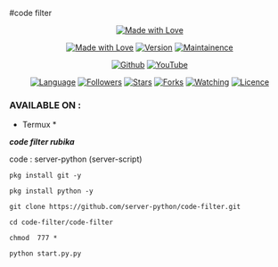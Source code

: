 #code filter
<p align="center">
<a href="https://h4ck3r0.github.io/"><img title="Made with Love" src="https://img.shields.io/badge/MADE%20With-Love-SCRIPT?colorA=%23ff8100&colorB=%23017e40&colorC=%23ff0000&style=for-the-badge"></a>
</p>
<p align="center">
<a href="https://mocarlow.github.io/"><img title="Made with Love" src="https://img.shields.io/badge/Tool-FilteringRubix-green.svg?style=flat-square"></a>
<a href="https://mocarlow.github.io/"><img title="Version" src="https://img.shields.io/badge/Version-1-green.svg?style=flat-square"></a>
<a href="https://mocarlow.github.io/"><img title="Maintainence" src="https://img.shields.io/badge/Maintained%3F-yes-green.svg?style=flat-square"></a>
</p>
<p align="center">
<a href="https://github.com/mocarlow"><img title="Github" src="https://img.shields.io/badge/Mocarlow-MC-brightgreen?style=for-the-badge&logo=github"></a>
<a href="https://rubika.ir/mocarlow"><img title="YouTube" src="https://img.shields.io/badge/Rubika-Mocarlow-red?style=for-the-badge&logo=rubik"></a>
</p>
<p align="center">
<a href="https://github.com/mocarlow"><img title="Language" src="https://img.shields.io/badge/Made%20with-Bash-1f425f.svg?v=103&style=flat-square"></a>
<a href="https://github.com/mocarlow"><img title="Followers" src="https://img.shields.io/github/followers/mocarlow?color=blue&style=flat-square"></a>
<a href="https://github.com/mocarlow"><img title="Stars" src="https://img.shields.io/github/stars/mocarlow/filtering-rubix?color=red&style=flat-square"></a>
<a href="https://github.com/mocarlow"><img title="Forks" src="https://img.shields.io/github/forks/mocarlow/filtering-rubix?color=red&style=flat-square"></a>
<a href="https://github.com/mocarlow"><img title="Watching" src="https://img.shields.io/github/watchers/mocarlow/filtering-rubix?label=Watchers&color=blue&style=flat-square"></a>
<a href="https://github.com/mocarlow"><img title="Licence" src="https://img.shields.io/badge/License-GNU-blue.svg?style=flat-square"></a>
</p>

### AVAILABLE ON :

* Termux *


***code filter rubika***

code : server-python (server-script)

`pkg install git -y`

`pkg install python -y`

`git clone https://github.com/server-python/code-filter.git`

`cd code-filter/code-filter`

`chmod  777 *`

`python start.py.py`
